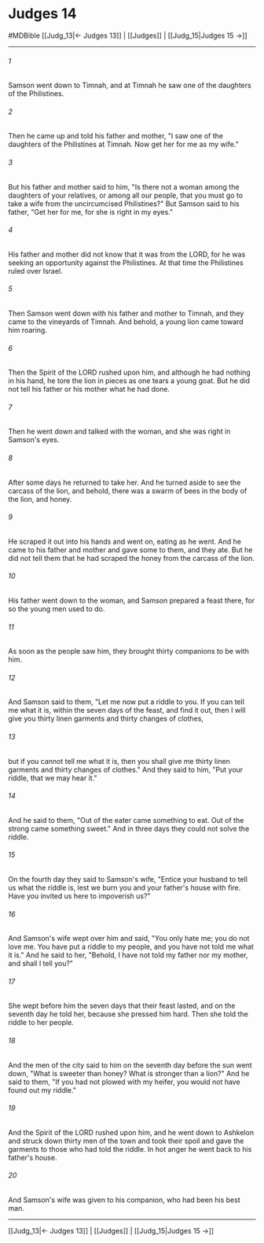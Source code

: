 # Judges 14
#MDBible
[[Judg_13|← Judges 13]] | [[Judges]] | [[Judg_15|Judges 15 →]]

***

###### 1 

Samson went down to Timnah, and at Timnah he saw one of the daughters of the Philistines. 

###### 2 

Then he came up and told his father and mother, "I saw one of the daughters of the Philistines at Timnah. Now get her for me as my wife." 

###### 3 

But his father and mother said to him, "Is there not a woman among the daughters of your relatives, or among all our people, that you must go to take a wife from the uncircumcised Philistines?" But Samson said to his father, "Get her for me, for she is right in my eyes." 

###### 4 

His father and mother did not know that it was from the LORD, for he was seeking an opportunity against the Philistines. At that time the Philistines ruled over Israel. 

###### 5 

Then Samson went down with his father and mother to Timnah, and they came to the vineyards of Timnah. And behold, a young lion came toward him roaring. 

###### 6 

Then the Spirit of the LORD rushed upon him, and although he had nothing in his hand, he tore the lion in pieces as one tears a young goat. But he did not tell his father or his mother what he had done. 

###### 7 

Then he went down and talked with the woman, and she was right in Samson's eyes. 

###### 8 

After some days he returned to take her. And he turned aside to see the carcass of the lion, and behold, there was a swarm of bees in the body of the lion, and honey. 

###### 9 

He scraped it out into his hands and went on, eating as he went. And he came to his father and mother and gave some to them, and they ate. But he did not tell them that he had scraped the honey from the carcass of the lion. 

###### 10 

His father went down to the woman, and Samson prepared a feast there, for so the young men used to do. 

###### 11 

As soon as the people saw him, they brought thirty companions to be with him. 

###### 12 

And Samson said to them, "Let me now put a riddle to you. If you can tell me what it is, within the seven days of the feast, and find it out, then I will give you thirty linen garments and thirty changes of clothes, 

###### 13 

but if you cannot tell me what it is, then you shall give me thirty linen garments and thirty changes of clothes." And they said to him, "Put your riddle, that we may hear it." 

###### 14 

And he said to them, "Out of the eater came something to eat. Out of the strong came something sweet." And in three days they could not solve the riddle. 

###### 15 

On the fourth day they said to Samson's wife, "Entice your husband to tell us what the riddle is, lest we burn you and your father's house with fire. Have you invited us here to impoverish us?" 

###### 16 

And Samson's wife wept over him and said, "You only hate me; you do not love me. You have put a riddle to my people, and you have not told me what it is." And he said to her, "Behold, I have not told my father nor my mother, and shall I tell you?" 

###### 17 

She wept before him the seven days that their feast lasted, and on the seventh day he told her, because she pressed him hard. Then she told the riddle to her people. 

###### 18 

And the men of the city said to him on the seventh day before the sun went down, "What is sweeter than honey? What is stronger than a lion?" And he said to them, "If you had not plowed with my heifer, you would not have found out my riddle." 

###### 19 

And the Spirit of the LORD rushed upon him, and he went down to Ashkelon and struck down thirty men of the town and took their spoil and gave the garments to those who had told the riddle. In hot anger he went back to his father's house. 

###### 20 

And Samson's wife was given to his companion, who had been his best man. 

***

[[Judg_13|← Judges 13]] | [[Judges]] | [[Judg_15|Judges 15 →]]
